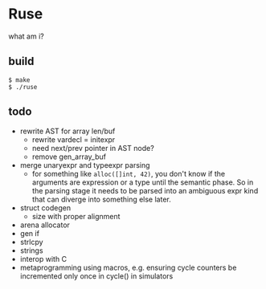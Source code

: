 # Ruse

what am i?

## build

```
$ make
$ ./ruse
```

## todo

* rewrite AST for array len/buf
  * rewrite vardecl = initexpr
  * need next/prev pointer in AST node?
  * remove gen_array_buf
* merge unaryexpr and typeexpr parsing
  * for something like `alloc([]int, 42)`, you don't know if the arguments are
    expression or a type until the semantic phase.  So in the parsing stage
    it needs to be parsed into an ambiguous expr kind that can diverge into
    something else later.
* struct codegen
  * size with proper alignment
* arena allocator
* gen if
* strlcpy
* strings
* interop with C
* metaprogramming using macros, e.g. ensuring cycle counters be incremented
    only once in cycle() in simulators
